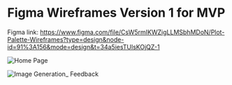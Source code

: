 # Figma Wireframes Version 1 for MVP 

Figma link: https://www.figma.com/file/CsW5rmIKWZigLLMSbhMDoN/Plot-Palette-Wireframes?type=design&node-id=91%3A156&mode=design&t=34a5iesTUlsKOjQZ-1

![Home Page](https://github.com/Vis4Sense/student-projects/assets/66835338/aae71940-7bc4-4b06-8c49-97e95d735627)

![Image Generation_ Feedback](https://github.com/Vis4Sense/student-projects/assets/66835338/5ad4f636-4811-4bf5-8399-ddecda041a28)
